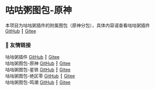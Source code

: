 # 咕咕粥图包-原神
本项目为咕咕粥插件的附属图包（原神分包），具体内容请查看咕咕粥插件
[GitHub](https://github.com/cunyx-xiaomizhou/GuguZhou-Plugin.git) ┇ [Gitee](https://gitee.com/cunyx/GuGuZhou-Plugin.git)

### 🔗 友情链接
咕咕粥插件 [GitHub](https://github.com/cunyx-xiaomizhou/GuGuZhou-Plugin.git) ┇ [Gitee](https://gitee.com/cunyx/GuGuZhou-Plugin.git)  
咕咕粥图包-原神 [GitHub](https://github.com/cunyx-xiaomizhou/GuGuZhou-GS.git) ┇ [Gitee](https://gitee.com/cunyx/GuGuZhou-GS.git)  
咕咕粥图包-星铁 [GitHub](https://github.com/cunyx-xiaomizhou/GuGuZhou-SR.git) ┇ [Gitee](https://gitee.com/cunyx/GuGuZhou-SR.git)  
咕咕粥图包-绝区零 [GitHub](https://github.com/cunyx-xiaomizhou/GuGuZhou-ZZZ.git) ┇ [Gitee](https://gitee.com/cunyx/GuGuZhou-ZZZ.git)  
咕咕粥图包-鸣潮 [GitHub](https://github.com/cunyx-xiaomizhou/GuGuZhou-WW.git) ┇ [Gitee](https://gitee.com/cunyx/GuGuZhou-WW.git)  